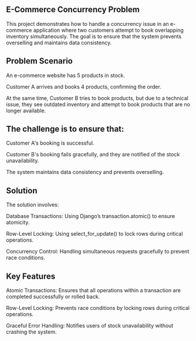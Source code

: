 ## E-Commerce Concurrency Problem ##


This project demonstrates how to handle a concurrency issue in an e-commerce application where two customers attempt to book overlapping inventory simultaneously. The goal is to ensure that the system prevents overselling and maintains data consistency.

## Problem Scenario ##

An e-commerce website has 5 products in stock.

Customer A arrives and books 4 products, confirming the order.

At the same time, Customer B tries to book products, but due to a technical issue, they see outdated inventory and attempt to book products that are no longer available.

## The challenge is to ensure that: ##

Customer A's booking is successful.

Customer B's booking fails gracefully, and they are notified of the stock unavailability.

The system maintains data consistency and prevents overselling.

## Solution ##

The solution involves:

Database Transactions: Using Django’s transaction.atomic() to ensure atomicity.

Row-Level Locking: Using select_for_update() to lock rows during critical operations.

Concurrency Control: Handling simultaneous requests gracefully to prevent race conditions.

## Key Features ##

Atomic Transactions: Ensures that all operations within a transaction are completed successfully or rolled back.

Row-Level Locking: Prevents race conditions by locking rows during critical operations.

Graceful Error Handling: Notifies users of stock unavailability without crashing the system.